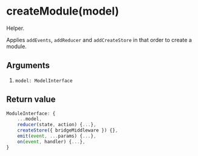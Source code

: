 # createModule(model)

Helper.

Applies `addEvents`, `addReducer` and `addCreateStore` in that order to create a module.

## Arguments

1. `model: ModelInterface`

## Return value

```js
ModuleInterface: {
    ...model,
    reducer(state, action) {...},
    createStore({ bridgeMiddleware }) {},
    emit(event, ...params) {...},
    on(event, handler) {...},
}

```
